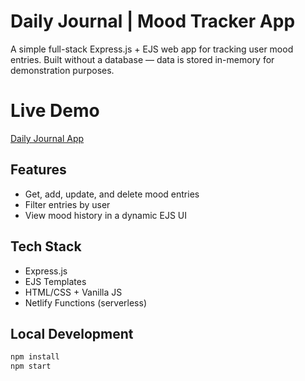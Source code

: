 # Daily Journal | Mood Tracker App

A simple full-stack Express.js + EJS web app for tracking user mood entries. Built without a database — data is stored in-memory for demonstration purposes.

# Live Demo
<a href="https://daily-journal-app-6ww9.onrender.com/">Daily Journal App</a> 

## Features

- Get, add, update, and delete mood entries
- Filter entries by user
- View mood history in a dynamic EJS UI

## Tech Stack

- Express.js
- EJS Templates
- HTML/CSS + Vanilla JS
- Netlify Functions (serverless)

## Local Development

```bash
npm install
npm start
